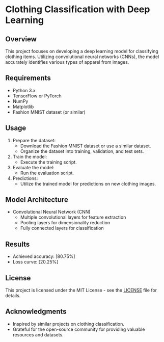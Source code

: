 # Clothing Classification with Deep Learning

## Overview
This project focuses on developing a deep learning model for classifying clothing items. Utilizing convolutional neural networks (CNNs), the model accurately identifies various types of apparel from images.

## Requirements
- Python 3.x
- TensorFlow or PyTorch
- NumPy
- Matplotlib
- Fashion MNIST dataset (or similar)

## Usage
1. Prepare the dataset:
   - Download the Fashion MNIST dataset or use a similar dataset.
   - Organize the dataset into training, validation, and test sets.
2. Train the model:
   - Execute the training script.
3. Evaluate the model:
   - Run the evaluation script.
4. Predictions:
   - Utilize the trained model for predictions on new clothing images.

## Model Architecture
- Convolutional Neural Network (CNN)
  - Multiple convolutional layers for feature extraction
  - Pooling layers for dimensionality reduction
  - Fully connected layers for classification

## Results
- Achieved accuracy: [80.75%]
- Loss curve: [20.25%]

## License
This project is licensed under the MIT License - see the [LICENSE](LICENSE) file for details.

## Acknowledgments
- Inspired by similar projects on clothing classification.
- Grateful for the open-source community for providing valuable resources and datasets.


